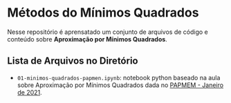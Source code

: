 # Métodos do Mínimos Quadrados

Nesse repositório é aprensatado um conjunto de arquivos de código e conteúdo sobre __Aproximação por Mínimos Quadrados__. 

## Lista de Arquivos no Diretório
* `01-minimos-quadrados-papmen.ipynb`: notebook python baseado na aula sobre Aproximação por Mínimos Quadrados dada no [PAPMEM - Janeiro de 2021](https://www.youtube.com/watch?v=eveGRiyDAlI).